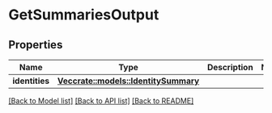 # GetSummariesOutput

## Properties

Name | Type | Description | Notes
------------ | ------------- | ------------- | -------------
**identities** | [**Vec<crate::models::IdentitySummary>**](IdentitySummary.md) |  | 

[[Back to Model list]](../README.md#documentation-for-models) [[Back to API list]](../README.md#documentation-for-api-endpoints) [[Back to README]](../README.md)



